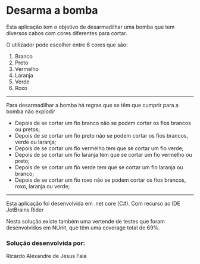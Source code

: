 ﻿# Desarma a bomba

Esta aplicação tem o objetivo de desarmadilhar uma bomba que tem diversos cabos com cores diferentes para cortar.


O utilizador pode escolher entre 6 cores que são:
1. Branco
2. Preto
3. Vermelho
4. Laranja
5. Verde
6. Roxo
---
Para desarmadilhar a bomba há regras que se têm que cumprir para a bomba não explodir
- Depois de se cortar um fio branco não se podem cortar os fios brancos ou pretos;
- Depois de se cortar um fio preto não se podem cortar os fios brancos, verde ou laranja;
- Depois de se cortar um fio vermelho tem que se cortar um fio verde;
- Depois de se cortar um fio laranja tem que se cortar um fio vermelho ou preto;
- Depois de se cortar um fio verde tem que se cortar um fio laranja ou branco;
- Depois de se cortar um fio roxo não se podem cortar os fios brancos, roxo, laranja ou verde;
---
Esta aplicação foi desenvolvida em .net core (C#). Com recurso ao IDE JetBrains Rider

Nesta solução existe também uma vertende de testes que foram desenvolvidos em NUnit, que têm uma coverage total de 69%.


### Solução desenvolvida por:
Ricardo Alexandre de Jesus Faia